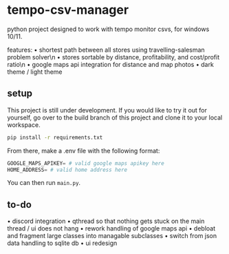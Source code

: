 # tempo-csv-manager

python project designed to work with tempo monitor csvs, for windows 10/11.

features:
• shortest path between all stores using travelling-salesman problem solver\n
• stores sortable by distance, profitability, and cost/profit ratio\n
• google maps api integration for distance and map photos
• dark theme / light theme

## setup

This project is still under development. If you would like to try it out for yourself, go over to the build branch of this project and clone it to your local workspace.

```bash
pip install -r requirements.txt
```

From there, make a .env file with the following format:

```python
GOOGLE_MAPS_APIKEY= # valid google maps apikey here
HOME_ADDRESS= # valid home address here
```

You can then run ```main.py```.

## to-do
• discord integration
• qthread so that nothing gets stuck on the main thread / ui does not hang
• rework handling of google maps api
• debloat and fragment large classes into managable subclasses
• switch from json data handling to sqlite db
• ui redesign

